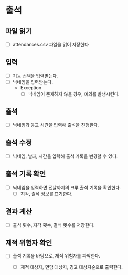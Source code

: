 # 출석

## 파일 읽기
- [ ] attendances.csv 파일을 읽어 저장한다

## 입력
- [ ] 기능 선택을 입력받는다.
- [ ] 닉네임을 입력받는다.
  - Exception
    - [ ] 닉네임이 존재하지 않을 경우, 예외를 발생시킨다.

## 출석
- [ ] 닉네임과 등교 시간을 입력해 출석을 진행한다.

## 출석 수정
- [ ] 닉네임, 날짜, 시간을 입력해 출석 기록을 변경할 수 있다.

## 출석 기록 확인
- [ ] 닉네임을 입력하면 전날까지의 크루 출석 기록을 확인한다.
  - [ ] 지각, 출석 정보를 표기한다.

## 결과 계산
- [ ] 출석 횟수, 지각 횟수, 결석 횟수를 저장한다.

## 제적 위험자 확인
- [ ] 출석 기록을 바탕으로, 제적 위험자를 파악한다.
  - [ ] 제적 대상자, 면담 대상자, 경고 대상자순으로 출력한다.

